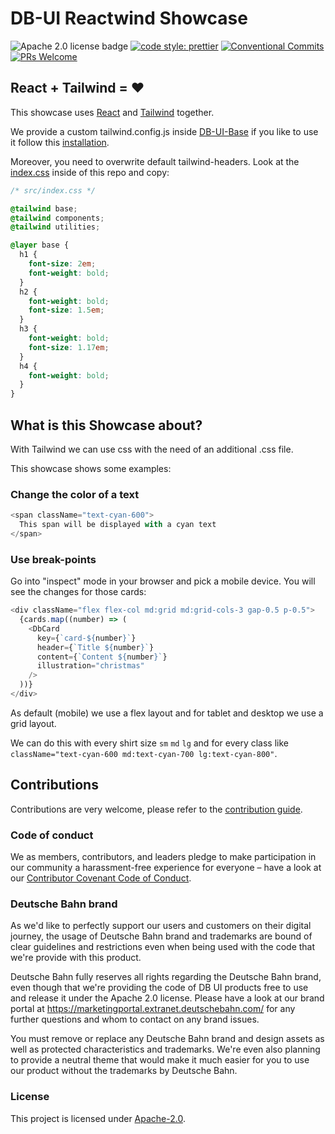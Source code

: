 # DB-UI Reactwind Showcase

![Apache 2.0 license badge](https://img.shields.io/badge/License-Apache_2.0-blue.svg)
[![code style: prettier](https://img.shields.io/badge/code_style-prettier-ff69b4.svg?style=flat-square)](https://github.com/prettier/prettier)
[![Conventional Commits](https://img.shields.io/badge/Conventional%20Commits-1.0.0-yellow.svg)](https://conventionalcommits.org)
[![PRs Welcome](https://img.shields.io/badge/PRs-welcome-brightgreen.svg?style=flat-square)](https://makeapullrequest.com)

## React + Tailwind = ❤

This showcase uses [React](https://reactjs.org/) and [Tailwind](https://tailwindcss.com/) together.

We provide a custom tailwind.config.js inside [DB-UI-Base](https://github.com/db-ui/base) if you like to use it follow this [installation](https://github.com/db-ui/base#tailwind).

Moreover, you need to overwrite default tailwind-headers. Look at the [index.css](https://github.com/db-ui/elements/blob/main/showcase/reactwind-showcase/src/index.css) inside of this repo and copy:

```css
/* src/index.css */

@tailwind base;
@tailwind components;
@tailwind utilities;

@layer base {
  h1 {
    font-size: 2em;
    font-weight: bold;
  }
  h2 {
    font-weight: bold;
    font-size: 1.5em;
  }
  h3 {
    font-weight: bold;
    font-size: 1.17em;
  }
  h4 {
    font-weight: bold;
  }
}
```

## What is this Showcase about?

With Tailwind we can use css with the need of an additional .css file.

This showcase shows some examples:

### Change the color of a text

```typescript
<span className="text-cyan-600">
  This span will be displayed with a cyan text
</span>
```

### Use break-points

Go into "inspect" mode in your browser and pick a mobile device. You will see the changes for those cards:

```typescript
<div className="flex flex-col md:grid md:grid-cols-3 gap-0.5 p-0.5">
  {cards.map((number) => (
    <DbCard
      key={`card-${number}`}
      header={`Title ${number}`}
      content={`Content ${number}`}
      illustration="christmas"
    />
  ))}
</div>
```

As default (mobile) we use a flex layout and for tablet and desktop we use a grid layout.

We can do this with every shirt size `sm` `md` `lg` and for every class like `className="text-cyan-600 md:text-cyan-700 lg:text-cyan-800"`.

## Contributions

Contributions are very welcome, please refer to the [contribution guide](https://github.com/db-ui/elements/blob/main/CONTRIBUTING.md).

### Code of conduct

We as members, contributors, and leaders pledge to make participation in our
community a harassment-free experience for everyone – have a look at our [Contributor Covenant Code of Conduct](https://github.com/db-ui/elements/blob/main/CODE-OF-CONDUCT.md).

### Deutsche Bahn brand

As we'd like to perfectly support our users and customers on their digital journey, the usage of Deutsche Bahn brand and trademarks are bound of clear guidelines and restrictions even when being used with the code that we're provide with this product.

Deutsche Bahn fully reserves all rights regarding the Deutsche Bahn brand, even though that we're providing the code of DB UI products free to use and release it under the Apache 2.0 license.
Please have a look at our brand portal at <https://marketingportal.extranet.deutschebahn.com/> for any further questions and whom to contact on any brand issues.

You must remove or replace any Deutsche Bahn brand and design assets as well as protected characteristics and trademarks. We're even also planning to provide a neutral theme that would make it much easier for you to use our product without the trademarks by Deutsche Bahn.

### License

This project is licensed under [Apache-2.0](LICENSE).
